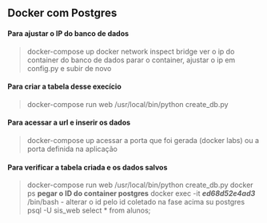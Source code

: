 ## Docker com Postgres
#### Para ajustar o IP do banco de dados
> docker-compose up
> docker network inspect bridge
> ver o ip do container do banco de dados
> parar o container, ajustar o ip em config.py e subir de novo

#### Para criar a tabela desse execício
> docker-compose run web /usr/local/bin/python create_db.py

#### Para acessar a url e inserir os dados
> docker-compose up
> acessar a porta que foi gerada (docker labs) ou a porta definida na aplicação

#### Para verificar a tabela criada e os dados salvos
> docker-compose run web /usr/local/bin/python create_db.py
> docker ps
> **pegar o ID do container postgres**
> docker exec -it ___ed68d52e4ad3___ /bin/bash - alterar o id pelo id coletado na fase acima
> su postgres
> psql -U sis_web
> select * from alunos;

